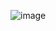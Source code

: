 ![image](https://user-images.githubusercontent.com/4479171/226720622-eb7714f2-f6a5-4b40-b784-e115e71ca533.png)
